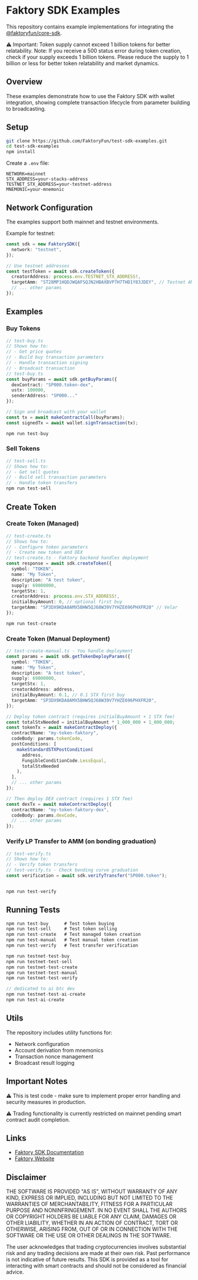 # Faktory SDK Examples

This repository contains example implementations for integrating the [@faktoryfun/core-sdk](https://www.npmjs.com/package/@faktoryfun/core-sdk?activeTab=readme).

⚠️ Important: Token supply cannot exceed 1 billion tokens for better relatability. Note: If you receive a 500 status error during token creation, check if your supply exceeds 1 billion tokens. Please reduce the supply to 1 billion or less for better token relatability and market dynamics.

## Overview

These examples demonstrate how to use the Faktory SDK with wallet integration, showing complete transaction lifecycle from parameter building to broadcasting.

## Setup

```bash
git clone https://github.com/FaktoryFun/test-sdk-examples.git
cd test-sdk-examples
npm install
```

Create a `.env` file:

```env
NETWORK=mainnet
STX_ADDRESS=your-stacks-address
TESTNET_STX_ADDRESS=your-testnet-address
MNEMONIC=your-mnemonic
```

## Network Configuration

The examples support both mainnet and testnet environments.

Example for testnet:

```typescript
const sdk = new FaktorySDK({
  network: "testnet",
});

// Use testnet addresses
const testToken = await sdk.createToken({
  creatorAddress: process.env.TESTNET_STX_ADDRESS!,
  targetAmm: "ST28MP1HQDJWQAFSQJN2HBAXBVP7H7THD1Y83JDEY", // Testnet AMM
  // ... other params
});
```

## Examples

### Buy Tokens

```typescript
// test-buy.ts
// Shows how to:
// - Get price quotes
// - Build buy transaction parameters
// - Handle transaction signing
// - Broadcast transaction
// test-buy.ts
const buyParams = await sdk.getBuyParams({
  dexContract: "SP000.token-dex",
  ustx: 100000,
  senderAddress: "SP000..."
});

// Sign and broadcast with your wallet
const tx = await makeContractCall(buyParams);
const signedTx = await wallet.signTransaction(tx);

npm run test-buy
```

### Sell Tokens

```typescript
// test-sell.ts
// Shows how to:
// - Get sell quotes
// - Build sell transaction parameters
// - Handle token transfers
npm run test-sell
```

## Create Token

### Create Token (Managed)

```typescript
// test-create.ts
// Shows how to:
// - Configure token parameters
// - Create new token and DEX
// test-create.ts - Faktory backend handles deployment
const response = await sdk.createToken({
  symbol: "TOKEN",
  name: "My Token",
  description: "A test token",
  supply: 69000000,
  targetStx: 1,
  creatorAddress: process.env.STX_ADDRESS!,
  initialBuyAmount: 0, // optional first buy
  targetAmm: "SP3DX9KDA8AMX5BHW5QJ68W39V7YHZE696PHXFR20" // Velar
});

npm run test-create
```

### Create Token (Manual Deployment)

```typescript
// test-create-manual.ts - You handle deployment
const params = await sdk.getTokenDeployParams({
  symbol: "TOKEN",
  name: "My Token",
  description: "A test token",
  supply: 69000000,
  targetStx: 1,
  creatorAddress: address,
  initialBuyAmount: 0.1, // 0.1 STX first buy
  targetAmm: "SP3DX9KDA8AMX5BHW5QJ68W39V7YHZE696PHXFR20",
});

// Deploy token contract (requires initialBuyAmount + 1 STX fee)
const totalStxNeeded = initialBuyAmount * 1_000_000 + 1_000_000;
const tokenTx = await makeContractDeploy({
  contractName: "my-token-faktory",
  codeBody: params.tokenCode,
  postConditions: [
    makeStandardSTXPostCondition(
      address,
      FungibleConditionCode.LessEqual,
      totalStxNeeded
    ),
  ],
  // ... other params
});

// Then deploy DEX contract (requires 1 STX fee)
const dexTx = await makeContractDeploy({
  contractName: "my-token-faktory-dex",
  codeBody: params.dexCode,
  // ... other params
});
```

### Verify LP Transfer to AMM (on bonding graduation)

```typescript
// test-verify.ts
// Shows how to:
// - Verify token transfers
// test-verify.ts - Check bonding curve graduation
const verification = await sdk.verifyTransfer("SP000.token");


npm run test-verify
```

## Running Tests

```typescript
npm run test-buy      # Test token buying
npm run test-sell     # Test token selling
npm run test-create   # Test managed token creation
npm run test-manual   # Test manual token creation
npm run test-verify   # Test transfer verification

npm run testnet-test-buy
npm run testnet-test-sell
npm run testnet-test-create
npm run testnet-test-manual
npm run testnet-test-verify

// dedicated to ai btc dev
npm run testnet-test-ai-create
npm run test-ai-create
```

## Utils

The repository includes utility functions for:

- Network configuration
- Account derivation from mnemonics
- Transaction nonce management
- Broadcast result logging

## Important Notes

⚠️ This is test code - make sure to implement proper error handling and security measures in production.

⚠️ Trading functionality is currently restricted on mainnet pending smart contract audit completion.

## Links

- [Faktory SDK Documentation](https://github.com/FaktoryFun/core-sdk)
- [Faktory Website](https://faktory.fun)

## Disclaimer

THE SOFTWARE IS PROVIDED "AS IS", WITHOUT WARRANTY OF ANY KIND, EXPRESS OR IMPLIED, INCLUDING BUT NOT LIMITED TO THE WARRANTIES OF MERCHANTABILITY, FITNESS FOR A PARTICULAR PURPOSE AND NONINFRINGEMENT. IN NO EVENT SHALL THE AUTHORS OR COPYRIGHT HOLDERS BE LIABLE FOR ANY CLAIM, DAMAGES OR OTHER LIABILITY, WHETHER IN AN ACTION OF CONTRACT, TORT OR OTHERWISE, ARISING FROM, OUT OF OR IN CONNECTION WITH THE SOFTWARE OR THE USE OR OTHER DEALINGS IN THE SOFTWARE.

The user acknowledges that trading cryptocurrencies involves substantial risk and any trading decisions are made at their own risk. Past performance is not indicative of future results. This SDK is provided as a tool for interacting with smart contracts and should not be considered as financial advice.

```

```
